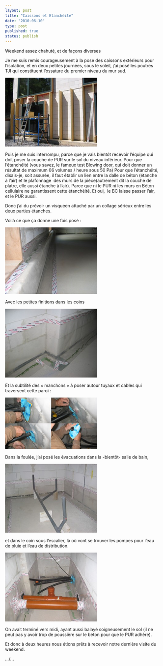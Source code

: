 ```yaml
---
layout: post
title: "Caissons et Etanchéité"
date: "2010-06-10"
type: post
published: true
status: publish
---
```


Weekend assez chahuté, et de façons diverses

Je me suis remis courageusement à la pose des caissons extérieurs pour l’isolation, et en deux petites journées, sous le soleil, j’ai posé les poutres TJI qui constituent l’ossature du premier niveau du mur sud.

![](/images/2010/06/IMG_0226-300x224.jpg "IMG_0226")

Puis je me suis interrompu, parce que je vais bientôt recevoir l’équipe qui doit poser la couche de PUR sur le sol du niveau inférieur. Pour que l’étanchéité (vous savez, le fameux test Blowing door, qui doit donner un résultat de maximum 06 volumes / heure sous 50 Pa) Pour que l’étanchéité, disais-je, soit assurée, il faut établir un lien entre la dalle de béton (étanche à l’air) et le plafonnage  des murs de la pièce(autrement dit la couche de platre, elle aussi étanche à l’air). Parce que ni le PUR ni les murs en Béton cellulaire ne garantissent cette étanchéité. Et oui,  le BC laisse passer l’air, et le PUR aussi.

Donc j’ai du prévoir un visqueen attaché par un collage sérieux entre les deux parties étanches.

Voilà ce que ça donne une fois posé :

[![](/images/2010/06/IMG_0240a-300x217.jpg "IMG_0240a")](/images/2010/06/IMG_0240a.jpg)

Avec les petites finitions dans les coins

[![](/images/2010/06/IMG_0239-300x224.jpg "IMG_0239")](/images/2010/06/IMG_0239.jpg)

Et la subtilité des « manchons » à poser autour tuyaux et cables qui traversent cette paroi :

[![](/images/2010/06/montage100610-300x168.jpg "montage100610")](/images/2010/06/montage100610.jpg)

Dans la foulée, j’ai posé les évacuations dans la -bientôt- salle de bain,

[](/images/2010/06/IMG_0226.jpg)[![](/images/2010/06/IMG_0256-300x224.jpg "IMG_0256")](/images/2010/06/IMG_0256.jpg)

et dans le coin sous l’escalier, là où vont se trouver les pompes pour l’eau de pluie et l’eau de distribution.

[![](/images/2010/06/IMG_0250-300x224.jpg "IMG_0250")](/images/2010/06/IMG_0250.jpg)

On avait terminé vers midi, ayant aussi balayé soigneusement le sol (il ne peut pas y avoir trop de poussière sur le béton pour que le PUR adhère).

Et donc à deux heures nous étions prêts à recevoir notre dernière visite du weekend.

…/…
